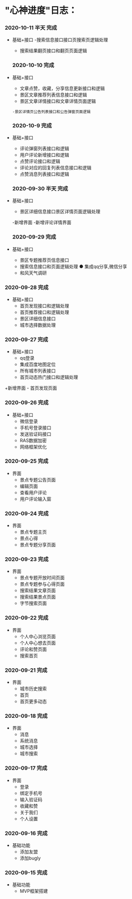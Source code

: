#  "心神进度"日志：

  ### 2020-10-11 半天 完成 
+ 基础+接口
      -搜索信息接口接口页搜索页逻辑处理
     - 搜索结果翻页接口和翻页页面逻辑
     
  ### 2020-10-10  完成 
+ 基础+接口
     - 文章点赞，收藏，分享信息更新接口和逻辑
     - 景区文章推荐列表信息接口和逻辑
     - 景区文章详情接口和文章详情页面逻辑

      -景区详情页公告列表接口和公告弹窗页面逻辑
      
      
  ### 2020-10-9  完成 
+ 基础+接口
     - 评论弹窗列表接口和逻辑
     - 用户评论新增接口和逻辑
     - 点赞评论接口和逻辑
     - 评论对应的回复列表信息接口和逻辑
     - 点赞消息列表接口和逻辑
     
     
  ### 2020-09-30 半天 完成 
  
+ 基础+接口
     - 景区详细信息接口景区详情页面逻辑处理
     
   -新增界面
   -新增评论详情界面

  ### 2020-09-29 完成 
+ 基础+接口
     - 景区专题推荐页信息接口
     - 搜索信息接口和页面逻辑处理
     ● 集成qq分享,微信分享
     - 和风天气调研

### 2020-09-28 完成 
+ 基础+接口
     - 首页发现接口和逻辑处理
     - 首页推荐接口和逻辑处理
     - 景区详细信息接口
     - 城市选择数据处理
### 2020-09-27 完成 
+ 基础+接口
     - qq登录
     - 集成百度地图定位
     - 所有城市列表接口
     - 首页动态热门接口和逻辑处理
     
+新增界面
     - 首页发现页面
### 2020-09-26 完成 
+ 基础+接口
     - 微信登录
     - 手机号登录接口
     - 发送验证码接口
     - RAS数据加密
     - 网络框架优化
### 2020-09-25 完成 


+ 界面
     - 景点专题公告页面
     - 编辑页面
     - 查看用户评论
     - 用户评论输入窗
### 2020-09-24 完成 


+ 界面
     - 景点专题主页
     - 景点心得
     - 景点专题分享页面
### 2020-09-23 完成 


+ 界面
     - 景点专题开放时间页面
     - 景点专题参与心得页面
     - 搜索结果文章页面
     - 搜索结果景点页面
     - 字节搜索页面
### 2020-09-22 完成 


+ 界面
     - 个人中心浏览页面
     - 个人中心想去页面
     - 评论和赞页面
     - 搜索首页
### 2020-09-21 完成

+ 界面
     - 城市历史搜索
     - 首页 
     - 首页更多动态
     
### 2020-09-18 完成

+ 界面
     - 消息 
     - 系统消息 
     - 城市选择 
     - 城市搜索
     
### 2020-09-17 完成

+ 界面
     - 登录
     - 绑定手机号
     - 输入验证码 
     - 收藏和赞 
     - 关于我们 
     - 个人设置

### 2020-09-16 完成

+  基础功能
     - 添加友盟
     - 添加bugly

### 2020-09-15 完成

+  基础功能
     - MVP框架搭建


